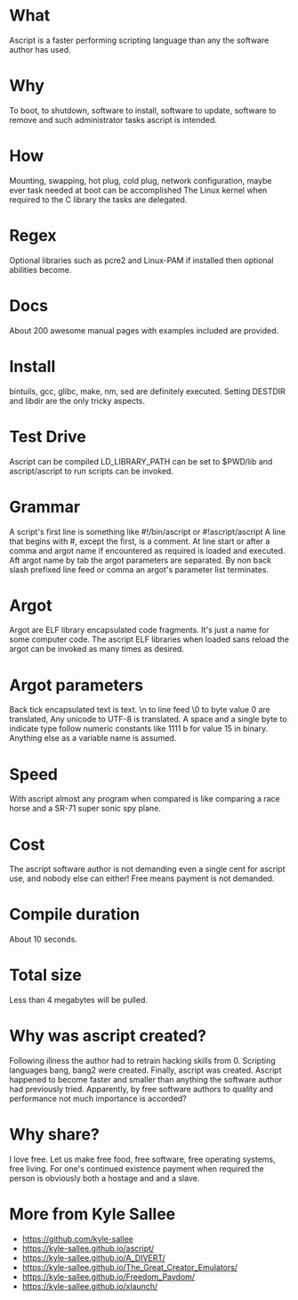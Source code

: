 # What
Ascript is a faster performing scripting language than any the software author has used.

# Why
To boot, to shutdown, software to install, software to update, software to remove and such administrator tasks ascript is intended.

# How
Mounting, swapping, hot plug, cold plug, network configuration, maybe ever task needed at boot can be accomplished
The Linux kernel when required to the C library the tasks are delegated.

# Regex
Optional libraries such as pcre2 and Linux-PAM if installed then optional abilities become.

# Docs
About 200 awesome manual pages with examples included are provided.

# Install
bintuils, gcc, glibc, make, nm, sed are definitely executed.
Setting DESTDIR and libdir are the only tricky aspects.

# Test Drive
Ascript can be compiled LD_LIBRARY_PATH can be set to $PWD/lib and ascript/ascript to run scripts can be invoked.

# Grammar
A script's first line is something like
\#!/bin/ascript
or
\#!ascript/ascript
A line that begins with #, except the first, is a comment.
At line start or after a comma and argot name if encountered as required is loaded and executed.
Aft argot name by tab the argot parameters are separated.
By non back slash prefixed line feed or comma
an argot's parameter list terminates.

# Argot
Argot are ELF library encapsulated code fragments.  It's just a name for some computer code.
The ascript ELF libraries when loaded sans reload the argot can be invoked as many times as desired.

# Argot parameters
Back tick encapsulated text is text.  \n to line feed \0 to byte value 0 are translated,  Any unicode to UTF-8 is translated. 
A space and a single byte to indicate type follow numeric constants like 1111 b for value 15 in binary.
Anything else as a variable name is assumed.

# Speed
With ascript almost any program when compared is like comparing a race horse and a SR-71 super sonic spy plane.

# Cost
The ascript software author is not demanding even a single cent for ascript use, and nobody else can either!
Free means payment is not demanded.

# Compile duration
About 10 seconds.

# Total size
Less than 4 megabytes will be pulled.

# Why was ascript created?
Following illness the author had to retrain hacking skills from 0.  Scripting languages bang, bang2 were created.  Finally, ascript was created.
Ascript happened to become faster and smaller than anything the software author had previously tried.
Apparently, by free software authors to quality and performance not much importance is accorded?

# Why share?
I love free.  Let us make free food, free software, free operating systems, free living.
For one's continued existence payment when required the person is obviously both a hostage and and a slave.

# More from Kyle Sallee
* https://github.com/kyle-sallee
* https://kyle-sallee.github.io/ascript/
* https://kyle-sallee.github.io/A_DIVERT/
* https://kyle-sallee.github.io/The_Great_Creator_Emulators/
* https://kyle-sallee.github.io/Freedom_Paydom/
* https://kyle-sallee.github.io/xlaunch/

